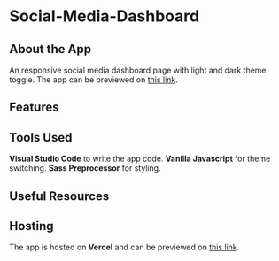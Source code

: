 # Social-Media-Dashboard

## About the App

An responsive social media dashboard page with light and dark theme toggle. The app can be previewed on [this link]().

## Features


## Tools Used

**Visual Studio Code** to write the app code. 
**Vanilla Javascript** for theme switching.
**Sass Preprocessor** for styling. 

## Useful Resources


## Hosting

The app is hosted on **Vercel** and can be previewed on [this link](). 
